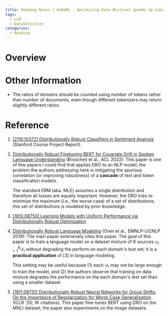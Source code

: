 ```yaml
---
title: Reading Notes | DoReMi - Optimizing Data Mixtures Speeds Up Language Model Pretraining
tags:
  - LLM
  - DataSelection
categories:
  - Reading
---
```


# Overview



# Other Information

- The ratios of domains should be counted using number of tokens rather than number of documents, even though different tokenizers may return slightly different ratios.

# Reference

1. [[2110.10372] Distributionally Robust Classifiers in Sentiment Analysis](https://arxiv.org/abs/2110.10372) (Stanford Course Project Report).

2. [Distributionally Robust Finetuning BERT for Covariate Drift in Spoken Language Understanding](https://aclanthology.org/2022.acl-long.139) (Broscheit et al., ACL 2022): This paper is one of few papers I could find that applies DRO to an NLP model; the problem the authors addressing here is mitigating the spurious correlation (or improving robustness) of a **cascade** of text and token classification models.

    The standard ERM (aka. MLE) assumes a single distribution and therefore all losses are equally important. However, the DRO tries to minimize the maximum (i.e., the worse case) of a set of distributions; this set of distributions is modeled by prior knowledge. 

3. [[1810.08750] Learning Models with Uniform Performance via Distributionally Robust Optimization](https://arxiv.org/abs/1810.08750)

4. [Distributionally Robust Language Modeling](https://aclanthology.org/D19-1432) (Oren et al., EMNLP-IJCNLP 2019): The main paper extensively cites this paper. The goal of this paper is to train a language model on a dataset mixture of $K$ sources $\cup _ {i=1}^K\mathcal{D} _ i$ without degrading the perform on each domain's test set; it is a **practical application** of [3] in language modeling.

    This setting may be useful because (1) each $\mathcal{D} _ i$ may not be large enough to train the model, and (2) the authors observe that training on data mixture degrades the performance on the each domain's test set than using a smaller dataset.

5. [[1911.08731] Distributionally Robust Neural Networks for Group Shifts: On the Importance of Regularization for Worst-Case Generalization](https://arxiv.org/abs/1911.08731) (ICLR '20; 1K citations). This paper fine-tunes BERT using DRO on the MNLI dataset; the paper also experiments on the image datasets.
